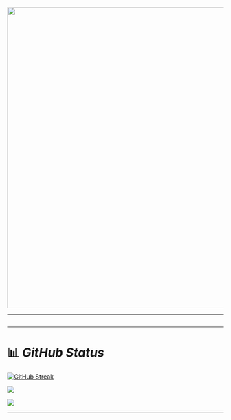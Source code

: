 
<div id="header" align="center">
  <img src="https://user-images.githubusercontent.com/108235776/193301878-33382597-6e7c-4abf-b982-9503f4922e21.gif" width="700"/>
</div>

---

<img src="https://komarev.com/ghpvc/?username=saeideh-moghaddam&style=flat-square&color=blue" alt=""/>

---

# 📊 ***GitHub Status***

[![GitHub Streak](https://streak-stats.demolab.com/?user=saeideh-moghaddam&theme=tokyonight)](https://git.io/streak-stats)

**<a href="https://github.com/saeideh-moghaddam">
<img align="center" src="https://github-readme-stats.vercel.app/api/top-langs/?username=saeideh-moghaddam&theme=dark" />
</a>**

<a href="https://github.com/saeideh-moghaddam">
<img align="center" src="https://github-readme-stats.vercel.app/api?username=saeideh-moghaddam&theme=dark&show_icons=true&count_private=true&include_all_commits=true" /></a>

---
